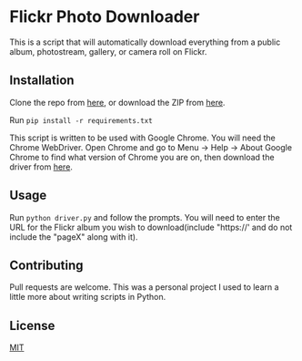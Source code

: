 # Flickr Photo Downloader

This is a script that will automatically download everything from a public album, photostream, gallery, or camera roll on Flickr.

## Installation

Clone the repo from [here](https://github.com/djharten/FlickrPhotoDownloader.git), or download the ZIP from [here](https://github.com/djharten/FlickrPhotoDownloader/archive/master.zip).

Run ```pip install -r requirements.txt```

This script is written to be used with Google Chrome. You will need the Chrome WebDriver. Open Chrome and go to Menu -> Help -> About Google Chrome to find what version of Chrome you are on, then download the driver from [here](https://sites.google.com/a/chromium.org/chromedriver/downloads).

## Usage

Run ```python driver.py``` and follow the prompts. You will need to enter the URL for the Flickr album you wish to download(include "https://' and do not include the "pageX" along with it).


## Contributing
Pull requests are welcome. This was a personal project I used to learn a little more about writing scripts in Python.

## License
[MIT](https://choosealicense.com/licenses/mit/)
